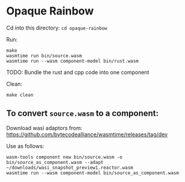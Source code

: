 # Opaque Rainbow

Cd into this directory: `cd opaque-rainbow`

Run:
```
make
wasmtime run bin/source.wasm
wasmtime run --wasm component-model bin/rust.wasm
```

TODO: Bundle the rust and cpp code into one component

Clean:
```
make clean
```

## To convert `source.wasm` to a component:

Download wasi adaptors from: https://github.com/bytecodealliance/wasmtime/releases/tag/dev

Use as follows:
```
wasm-tools component new bin/source.wasm -o bin/source_as_component.wasm --adapt ~/downloads/wasi_snapshot_preview1.reactor.wasm
wasmtime run --wasm component-model bin/source_as_component.wasm
```

